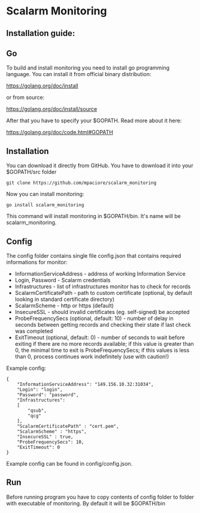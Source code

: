 Scalarm Monitoring
============ 

Installation guide: 
---------------------- 
Go 
-- 
To build and install monitoring you need to install go programming language. 
You can install it from official binary distribution: 

https://golang.org/doc/install

or from source: 

https://golang.org/doc/install/source 

After that you have to specify your $GOPATH. Read more about it here: 

https://golang.org/doc/code.html#GOPATH 

Installation 
-------------- 
You can download it directly from GitHub. You have to download it into your $GOPATH/src folder 
``` 
git clone https://github.com/mpaciore/scalarm_monitoring
``` 
Now you can install monitoring: 
```` 
go install scalarm_monitoring 
```` 
This command will install monitoring in $GOPATH/bin. It's name will be scalarm_monitoring.

Config 
-------- 
The config folder contains single file config.json that contains required informations for monitor:

* InformationServiceAddress - address of working Information Service
* Login, Password - Scalarm credentials
* Infrastructures - list of infrastructures monitor has to check for records
* ScalarmCertificatePath - path to custom certificate (optional, by default looking in standard certificate directory)
* ScalarmScheme - http or https (default)
* InsecureSSL - should invalid certificates (eg. self-signed) be accepted
* ProbeFrequencySecs (optional, default: 10) - number of delay in seconds between getting records and checking their state if last check was completed
* ExitTimeout (optional, default: 0) - number of seconds to wait before exiting if there are no more records available; if this value is greater than 0, the minimal time to exit is ProbeFrequencySecs; if this values is less than 0, process continues work indefinitely (use with caution!)

Example config:

```
{
	"InformationServiceAddress": "149.156.10.32:31034",
	"Login": "login",
	"Password": "password",
	"Infrastructures": 
	[
		"qsub",
		"qcg"
	],
	"ScalarmCertificatePath" : "cert.pem",
	"ScalarmScheme" : "https",
	"InsecureSSL" : true,
	"ProbeFrequencySecs": 10,
	"ExitTimeout": 0
}
```
Example config can be found in config/config.json.

Run 
---- 
Before running program you have to copy contents of config folder to folder with executable of monitoring. By default it will be $GOPATH/bin 

